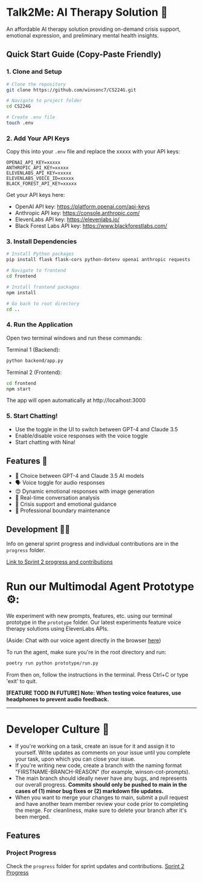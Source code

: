# Talk2Me: AI Therapy Solution 🤖

An affordable AI therapy solution providing on-demand crisis support, emotional expression, and preliminary mental health insights.

## Quick Start Guide (Copy-Paste Friendly)

### 1. Clone and Setup

```bash
# Clone the repository
git clone https://github.com/winsonc7/CS224G.git

# Navigate to project folder
cd CS224G

# Create .env file
touch .env
```

### 2. Add Your API Keys
Copy this into your `.env` file and replace the xxxxx with your API keys:
```
OPENAI_API_KEY=xxxxx
ANTHROPIC_API_KEY=xxxxx
ELEVENLABS_API_KEY=xxxxx
ELEVENLABS_VOICE_ID=xxxxx
BLACK_FOREST_API_KEY=xxxxx
```

Get your API keys here:
- OpenAI API key: https://platform.openai.com/api-keys
- Anthropic API key: https://console.anthropic.com/
- ElevenLabs API key: https://elevenlabs.io/
- Black Forest Labs API key: https://www.blackforestlabs.com/

### 3. Install Dependencies

```bash
# Install Python packages
pip install flask flask-cors python-dotenv openai anthropic requests

# Navigate to frontend
cd frontend

# Install frontend packages
npm install

# Go back to root directory
cd ..
```

### 4. Run the Application

Open two terminal windows and run these commands:

Terminal 1 (Backend):
```bash
python backend/app.py
```

Terminal 2 (Frontend):
```bash
cd frontend
npm start
```

The app will open automatically at http://localhost:3000

### 5. Start Chatting!
- Use the toggle in the UI to switch between GPT-4 and Claude 3.5
- Enable/disable voice responses with the voice toggle
- Start chatting with Nina!

## Features 🌟
- 🤖 Choice between GPT-4 and Claude 3.5 AI models
- 🗣️ Voice toggle for audio responses
- 😊 Dynamic emotional responses with image generation
- 📝 Real-time conversation analysis
- 💭 Crisis support and emotional guidance
- 🎯 Professional boundary maintenance

## Development 👩‍💻

Info on general sprint progress and individual contributions are in the `progress` folder.

[Link to Sprint 2 progress and contributions](https://github.com/winsonc7/CS224G/blob/main/progress/SPRINT_TWO.md)

# Run our Multimodal Agent Prototype ⚙️:

We experiment with new prompts, features, etc. using our terminal prototype in the `prototype` folder. Our latest experiments feature
voice therapy solutions using ElevenLabs APIs.

(Aside: Chat with our voice agent directly in the browser [here](https://elevenlabs.io/app/talk-to?agent_id=aB08fUqZnmePxNvmkWTM))

To run the agent, make sure you're in the root directory and run:
```bash
poetry run python prototype/run.py
```
From then on, follow the instructions in the terminal. Press Ctrl+C or type 'exit' to quit.

**[FEATURE TODD IN FUTURE] Note: When testing voice features, use headphones to prevent audio feedback.**

---
# Developer Culture 🔧
- If you're working on a task, create an issue for it and assign it to yourself. Write updates as comments on your issue until you complete your task, upon which you can close your issue.
- If you're writing new code, create a branch with the naming format "FIRSTNAME-BRANCH-REASON" (for example, winson-cot-prompts).
- The main branch should ideally never have any bugs, and represents our overall progress. **Commits should only be pushed to main in the cases of (1) minor bug fixes or (2) markdown file updates.**
- When you want to merge your changes to main, submit a pull request and have another team member review your code prior to completing the merge. For cleanliness, make sure to delete your branch after it's been merged.

## Features


### Project Progress
Check the `progress` folder for sprint updates and contributions.
[Sprint 2 Progress](https://github.com/winsonc7/CS224G/blob/main/progress/SPRINT_TWO.md)
